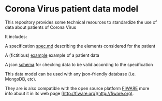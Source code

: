 # Corona Virus patient data model
This repository provides some technical resources to standardize the use of data about patients of Corona Virus
 
 It includes: 

A specification [spec.md](https://github.com/albertoabellagarcia/context/blob/master/coronavirus/spec.md) describing the elements considered for the patient

A (fictitious) [example](https://github.com/albertoabellagarcia/context/blob/master/coronavirus/example.jsonld) example of a patient data

A json [schema](https://github.com/albertoabellagarcia/context/blob/master/coronavirus/schema.jsonld) for checking data to be valid according to the specification

This data model can be used with any json-friendly database (i.e. MongoDB, etc). 

They are is also compatible with the open source platform [FIWARE](https://github.com/FIWARE/) more info about it in its web page [http://fiware.org](http://fiware.org).
